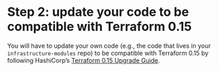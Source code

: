 ---
---

# Step 2: update your code to be compatible with Terraform 0.15

You will have to update your own code (e.g., the code that lives in your `infrastructure-modules` repo) to be
compatible with Terraform 0.15 by following HashiCorp’s [Terraform 0.15
Upgrade Guide](https://www.terraform.io/upgrade-guides/0-15.html).


<!-- ##DOCS-SOURCER-START
{"sourcePlugin":"Local File Copier","hash":"0d5f16ff04983dc6f0f6fbd78c44fceb"}
##DOCS-SOURCER-END -->
